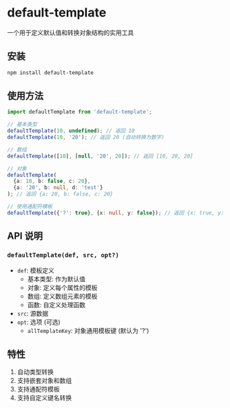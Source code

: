 # default-template

一个用于定义默认值和转换对象结构的实用工具

## 安装

```bash
npm install default-template
```

## 使用方法

```typescript
import defaultTemplate from 'default-template';

// 基本类型
defaultTemplate(10, undefined); // 返回 10
defaultTemplate(10, '20'); // 返回 20 (自动转换为数字)

// 数组
defaultTemplate([10], [null, '20', 20]); // 返回 [10, 20, 20]

// 对象
defaultTemplate(
  {a: 10, b: false, c: 20}, 
  {a: '20', b: null, d: 'test'}
); // 返回 {a: 20, b: false, c: 20}

// 使用通配符模板
defaultTemplate({'?': true}, {x: null, y: false}); // 返回 {x: true, y: false}
```

## API 说明

### `defaultTemplate(def, src, opt?)`

- `def`: 模板定义
  - 基本类型: 作为默认值
  - 对象: 定义每个属性的模板
  - 数组: 定义数组元素的模板
  - 函数: 自定义处理函数
- `src`: 源数据
- `opt`: 选项 (可选)
  - `allTemplateKey`: 对象通用模板键 (默认为 '?')

## 特性

1. 自动类型转换
2. 支持嵌套对象和数组
3. 支持通配符模板
4. 支持自定义键名转换